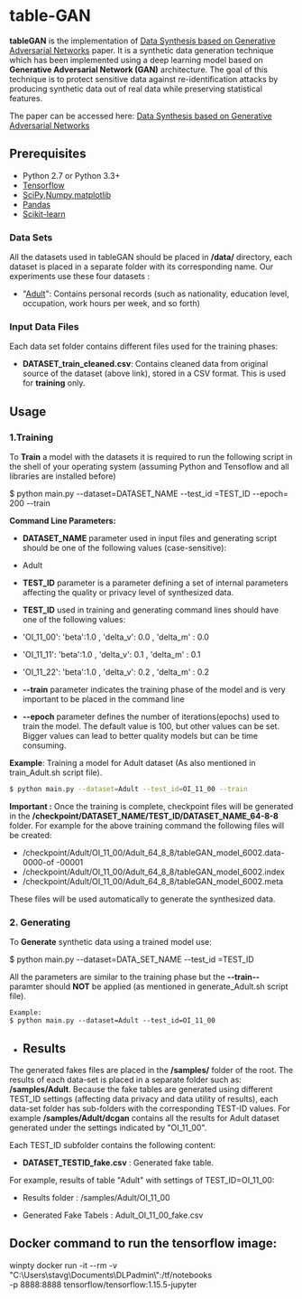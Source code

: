 # table-GAN
**tableGAN** is the implementation of [Data Synthesis based on Generative Adversarial Networks](http://www.vldb.org/pvldb/vol11/p1071-park.pdf "tableGAN") paper. It is a synthetic data generation technique which has been implemented using a deep learning model based on **Generative Adversarial Network (GAN)** architecture. The goal of this technique is to protect sensitive data against re-identification attacks by producing synthetic data out of real data while preserving statistical features. 

The paper can be accessed here: [Data Synthesis based on Generative Adversarial Networks](http://www.vldb.org/pvldb/vol11/p1071-park.pdf "tableGAN")

## Prerequisites

- Python 2.7 or Python 3.3+
- [Tensorflow](https://www.tensorflow.org/)
- [SciPy,Numpy,matplotlib](http://www.scipy.org/)
- [Pandas](https://pandas.pydata.org/)
- [Scikit-learn](http://scikit-learn.org)



### Data Sets 
All the datasets used in tableGAN should be placed in **/data/** directory, each dataset is placed in a separate folder with its corresponding name. Our experiments use these four datasets :
- "[Adult](https://archive.ics.uci.edu/ml/machine-learning-databases/adult)": Contains personal records (such as nationality, education level, occupation, work hours per week, and so forth)

### Input Data Files
Each data set folder contains different files used for the training phases:
- **DATASET_train_cleaned.csv**: Contains cleaned data from original source of the dataset (above link), stored in a CSV format. This is used for **training** only.

## Usage

### 1.Training

To **Train** a model with the datasets it is required to run the following script in the shell of your operating system (assuming Python and Tensoflow and all libraries are installed before)

$ python main.py 
--dataset=DATASET_NAME 
--test_id =TEST_ID 
--epoch= 200
--train

**Command Line Parameters:**


- **DATASET_NAME** parameter used in input files and generating script should be one of the following values (case-sensitive): 
- Adult

- **TEST_ID** parameter is a parameter defining a set of internal parameters affecting the quality or privacy level of synthesized data. 

- **TEST_ID** used in training and generating command lines should have one of the following values:

- 'OI_11_00': 'beta':1.0 , 'delta_v': 0.0 , 'delta_m' : 0.0
- 'OI_11_11': 'beta':1.0 , 'delta_v': 0.1 , 'delta_m' : 0.1 
- 'OI_11_22': 'beta':1.0 , 'delta_v': 0.2 , 'delta_m' : 0.2 


- **--train** parameter indicates the training phase of the model and is very important to be placed in the command line

- **--epoch** parameter defines the number of iterations(epochs) used to train the model. The default value is 100, but other values can be set. Bigger values can lead to better quality models but can be time consuming.



**Example**: Training a model for Adult dataset  (As also mentioned in train_Adult.sh script file).

``` bash
$ python main.py --dataset=Adult --test_id=OI_11_00 --train

```

**Important :** Once the training is complete, checkpoint files will be generated in the **/checkpoint/DATASET_NAME/TEST_ID/DATASET_NAME_64-8-8** folder. For example for the above training command the  following files will be created:
- /checkpoint/Adult/OI_11_00/Adult_64_8_8/tableGAN_model_6002.data-0000-of -00001
- /checkpoint/Adult/OI_11_00/Adult_64_8_8/tableGAN_model_6002.index
- /checkpoint/Adult/OI_11_00/Adult_64_8_8/tableGAN_model_6002.meta

These files will be used automatically to generate the synthesized data.


### 2. Generating
To **Generate** synthetic data using a trained model use:

$ python main.py 
--dataset=DATA_SET_NAME 
--test_id =TEST_ID 

All the parameters are similar to the training phase but the **--train--** paramter should **NOT** be applied (as mentioned in generate_Adult.sh script file).
```
Example:
$ python main.py --dataset=Adult --test_id=OI_11_00 
```


- ## Results

The generated fakes files are placed in the **/samples/** folder of the root. The results of each data-set is placed in a separate folder such as:
**/samples/Adult**. Because the fake tables are generated using different TEST_ID settings (affecting data privacy and data utility of results), 
each data-set folder has sub-folders with the corresponding TEST-ID values. 
For example **/samples/Adult/dcgan** contains all the results for Adult dataset generated under the settings indicated by "OI_11_00".

Each TEST_ID subfolder contains the following content:
- **DATASET_TESTID_fake.csv** : Generated fake table. 

For example, results of table "Adult" with settings of TEST_ID=OI_11_00:


- Results folder : /samples/Adult/OI_11_00

- Generated Fake Tabels : Adult_OI_11_00_fake.csv




## Docker command to run the tensorflow image:
winpty docker run -it --rm -v "C:\\Users\\stavg\\Documents\\DLPadmin\\":/tf/notebooks \
-p 8888:8888 tensorflow/tensorflow:1.15.5-jupyter
